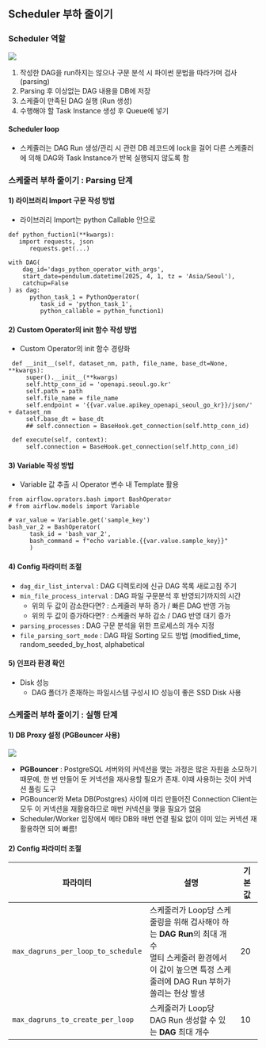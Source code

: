 ## Scheduler 부하 줄이기

### Scheduler 역할
![](https://miintto.github.io/img/posts/airflow-archi-scheduler-loop.png)
1. 작성한 DAG을 run하지는 않으나 구문 분석 시 파이썬 문법을 따라가며 검사 (parsing)
2. Parsing 후 이상없는 DAG 내용을 DB에 저장
3. 스케줄이 만족된 DAG 실행 (Run 생성)
4. 수행해야 할 Task Instance 생성 후 Queue에 넣기

#### Scheduler loop
- 스케줄러는 DAG Run 생성/관리 시 관련 DB 레코드에 lock을 걸어 다른 스케줄러에 의해 DAG와 Task Instance가 반복 실행되지 않도록 함

### 스케줄러 부하 줄이기 : Parsing 단계

#### 1) 라이브러리 Import 구문 작성 방법
- 라이브러리 Import는 python Callable 안으로
```
def python_fuction1(**kwargs):
   import requests, json
      requests.get(...)
     
with DAG(
    dag_id='dags_python_operator_with_args',
    start_date=pendulum.datetime(2025, 4, 1, tz = 'Asia/Seoul'),
    catchup=False
) as dag:
      python_task_1 = PythonOperator(
         task_id = 'python_task_1',
         python_callable = python_function1)
```
#### 2) Custom Operator의 init 함수 작성 방법
- Custom Operator의 init 함수 경량화
```
 def __init__(self, dataset_nm, path, file_name, base_dt=None, **kwargs):
     super().__init__(**kwargs)
     self.http_conn_id = 'openapi.seoul.go.kr'
     self.path = path
     self.file_name = file_name
     self.endpoint = '{{var.value.apikey_openapi_seoul_go_kr}}/json/' + dataset_nm
     self.base_dt = base_dt
     ## self.connection = BaseHook.get_connection(self.http_conn_id)

 def execute(self, context):
     self.connection = BaseHook.get_connection(self.http_conn_id)
```
#### 3) Variable 작성 방법
- Variable 값 추출 시 Operator 변수 내 Template 활용
```
from airflow.oprators.bash import BashOperator
# from airflow.models import Variable

# var_value = Variable.get('sample_key')
bash_var_2 = BashOperator(
      task_id = 'bash_var_2',
      bash_command = f"echo variable.{{var.value.sample_key}}"
      )
```
#### 4) Config 파라미터 조절
- `dag_dir_list_interval` : DAG 디렉토리에 신규 DAG 목록 새로고침 주기
- `min_file_process_interval` : DAG 파일 구문분석 후 반영되기까지의 시간
  - 위의 두 값이 감소한다면? : 스케줄러 부하 증가 / 빠른 DAG 반영 가능
  - 위의 두 값이 증가하다면? : 스케줄러 부하 감소 / DAG 반영 대기 증가
- `parsing_processes` : DAG 구문 분석을 위한 프로세스의 개수 지정
- `file_parsing_sort_mode` : DAG 파일 Sorting 모드 방법 (modified_time, random_seeded_by_host, alphabetical

#### 5) 인프라 환경 확인
- Disk 성능
  - DAG 폴더가 존재하는 파일시스템 구성시 IO 성능이 좋은 SSD Disk 사용

### 스케줄러 부하 줄이기 : 실행 단계

#### 1) DB Proxy 설정 (PGBouncer 사용)
![](https://miro.medium.com/v2/resize:fit:1400/1*RsL8zleiupKsP5wwCGP5Ow@2x.png)
- **PGBouncer** : PostgreSQL 서버와의 커넥션을 맺는 과정은 많은 자원을 소모하기 때문에, 한 번 만들어 둔 커넥션을 재사용할 필요가 존재. 이때 사용하는 것이 커넥션 풀링 도구
- PGBouncer와 Meta DB(Postgres) 사이에 미리 만들어진 Connection Client는 모두 이 커넥션을 재활용하므로 매번 커넥션을 맺을 필요가 없음
- Scheduler/Worker 입장에서 메타 DB와 매번 연결 필요 없이 이미 있는 커넥션 재활용하면 되어 빠름!

#### 2) Config 파라미터 조절
| 파라미터                                 | 설명                                                                                                                                             | 기본 값 |
|------------------------------------------|--------------------------------------------------------------------------------------------------------------------------------------------------|--------|
| `max_dagruns_per_loop_to_schedule`       | 스케줄러가 Loop당 스케줄링을 위해 검사해야 하는 **DAG Run**의 최대 개수<br>멀티 스케줄러 환경에서 이 값이 높으면 특정 스케줄러에 DAG Run 부하가 쏠리는 현상 발생 | 20     |
| `max_dagruns_to_create_per_loop`         | 스케줄러가 Loop당 DAG Run 생성할 수 있는 **DAG** 최대 개수                                                                                            | 10     |
